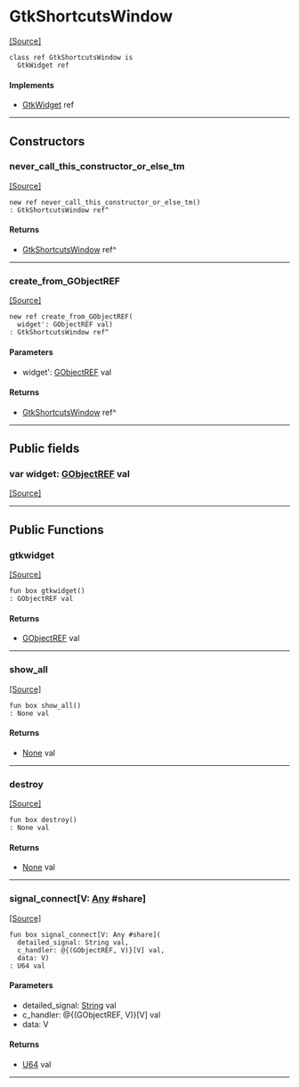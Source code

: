 # GtkShortcutsWindow
<span class="source-link">[[Source]](src/gtk3/GtkShortcutsWindow.md#L6)</span>
```pony
class ref GtkShortcutsWindow is
  GtkWidget ref
```

#### Implements

* [GtkWidget](gtk3-GtkWidget.md) ref

---

## Constructors

### never_call_this_constructor_or_else_tm
<span class="source-link">[[Source]](src/gtk3/GtkShortcutsWindow.md#L10)</span>


```pony
new ref never_call_this_constructor_or_else_tm()
: GtkShortcutsWindow ref^
```

#### Returns

* [GtkShortcutsWindow](gtk3-GtkShortcutsWindow.md) ref^

---

### create_from_GObjectREF
<span class="source-link">[[Source]](src/gtk3/GtkShortcutsWindow.md#L13)</span>


```pony
new ref create_from_GObjectREF(
  widget': GObjectREF val)
: GtkShortcutsWindow ref^
```
#### Parameters

*   widget': [GObjectREF](gtk3-..-gobject-GObjectREF.md) val

#### Returns

* [GtkShortcutsWindow](gtk3-GtkShortcutsWindow.md) ref^

---

## Public fields

### var widget: [GObjectREF](gtk3-..-gobject-GObjectREF.md) val
<span class="source-link">[[Source]](src/gtk3/GtkShortcutsWindow.md#L7)</span>



---

## Public Functions

### gtkwidget
<span class="source-link">[[Source]](src/gtk3/GtkShortcutsWindow.md#L9)</span>


```pony
fun box gtkwidget()
: GObjectREF val
```

#### Returns

* [GObjectREF](gtk3-..-gobject-GObjectREF.md) val

---

### show_all
<span class="source-link">[[Source]](src/gtk3/GtkWidget.md#L4)</span>


```pony
fun box show_all()
: None val
```

#### Returns

* [None](builtin-None.md) val

---

### destroy
<span class="source-link">[[Source]](src/gtk3/GtkWidget.md#L10)</span>


```pony
fun box destroy()
: None val
```

#### Returns

* [None](builtin-None.md) val

---

### signal_connect\[V: [Any](builtin-Any.md) #share\]
<span class="source-link">[[Source]](src/gtk3/GtkWidget.md#L13)</span>


```pony
fun box signal_connect[V: Any #share](
  detailed_signal: String val,
  c_handler: @{(GObjectREF, V)}[V] val,
  data: V)
: U64 val
```
#### Parameters

*   detailed_signal: [String](builtin-String.md) val
*   c_handler: @{(GObjectREF, V)}[V] val
*   data: V

#### Returns

* [U64](builtin-U64.md) val

---

